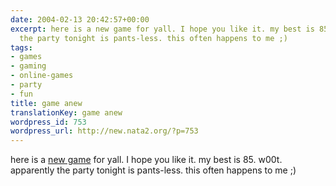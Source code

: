 ```yaml
---
date: 2004-02-13 20:42:57+00:00
excerpt: here is a new game for yall. I hope you like it. my best is 85. w00t. apparently
  the party tonight is pants-less. this often happens to me ;)
tags:
- games
- gaming
- online-games
- party
- fun
title: game anew
translationKey: game anew
wordpress_id: 753
wordpress_url: http://new.nata2.org/?p=753
---
```


here is a <a href="http://games.apropo.ro/pingutarget.html">new game</a> for yall. I hope you like it. my best is 85. w00t. apparently the party tonight is pants-less. this often happens to me ;)